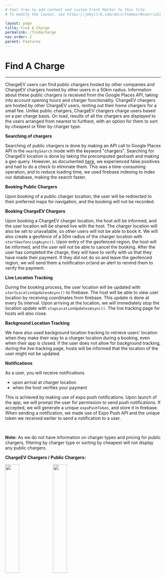 ```yaml
---
# Feel free to add content and custom Front Matter to this file.
# To modify the layout, see https://jekyllrb.com/docs/themes/#overriding-theme-defaults

layout: page
title: Find A Charge
permalink: /findacharge
nav_order: 2
parent: Features
---
```

# Find A Charge

---
ChargeEV users can find public chargers hosted by other companies and ChargeEV chargers hosted by other users in a 50km radius.
Information about these public chargers is received from the Google Places API, taking into account opening hours and charger functionality.
ChargeEV chargers are hosted by other ChargeEV users, renting out their home chargers for a small fee. Unlike public chargers, ChargeEV chargers charge users based on a per charge basis.
On load, results of all the chargers are displayed to the users arranged from nearest to furthest, with an option for them to sort by cheapest or filter by charger type.

**Searching of chargers**

Searching of public chargers is done by making an API call to Google Places API in the `nearbySearch` mode with the keyword "chargers".
Searching for ChargeEV location is done by taking the precomputed geohash and making a geo query. However, as documented <a href="https://firebase.google.com/docs/firestore/solutions/geoqueries">here</a>, we experienced false positives and had to do a check to eliminate them. This was a time-consuming operation, and to reduce loading time, we used firebase indexing to index our database, making the search faster.

**Booking Public Chargers**

Upon booking of a public charger location, the user will be redirected to their preferred maps for navigation, and the booking will not be recorded.

**Booking ChargeEV Chargers**

Upon booking a ChargeEV charger location, the host will be informed, and the user location will be shared live with the host. The charger location will also be set to unavailable, so other users will not be able to book it.
We will also create a geofence of a 50m radius of the charger location with `startGeofencingAsync()`. Upon entry of the geofenced region, the host will be informed, and the user will not be able to cancel the booking.
After the user has completed the charge, they will have to verify with us that they have made their payment.
If they did not do so and leave the geofenced region, we will send them a notification or/and an alert to remind them to verify the payment.

**Live Location Tracking**

During the booking process, the user location will be updated with `startLocationUpdatesAsync()` to firebase.
The host will be able to view user location by receiving coordinates from firebase. This update is done at every 5s interval.
Upon arriving at the location, we will immediately stop the location update with `stopLocationUpdatesAsync()`. The live tracking page for hosts will also close.

**Background Location Tracking**

We have also used background location tracking to retrieve users' location when they make their way to a charger location during a booking, even when their app is closed.
If the user does not allow for background tracking, during the live tracking page, hosts will be informed that the location of the user might not be updated.

**Notifications**

As a user, you will receive notifications

* upon arrival at charger location
* when the host verifies your payment

This is achieved by making use of expo push notifications. Upon launch of the app, we will prompt the user for permission to send push notifications. If accepted, we will generate a unique `expoPushToken`, and store it in firebase. When sending a notification, we made use of Expo Push API and the unique token we received earlier to send a notification to a user.

<br>

**Note:** As we do not have information on charger types and pricing for public chargers, filtering by charger type or sorting by cheapest will not display any public chargers.

**ChargeEV Chargers / Public Chargers:**
<p float="left">
  <img src="{{ "assets/photo/onplatform.GIF" | relative_url }}" width="30%" height="30%" />
  <img src="{{ "assets/photo/offplatform.GIF" | relative_url }}" width="30%" height="30%" />
</p>
